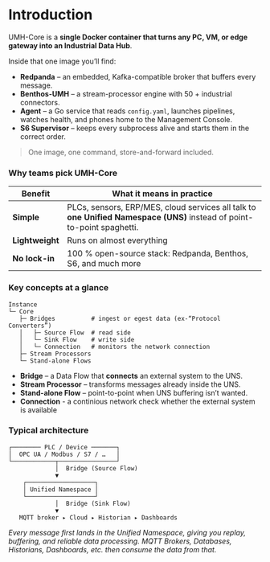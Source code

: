 # Introduction

UMH-Core is a **single Docker container that turns any PC, VM, or edge gateway into an Industrial Data Hub**.

Inside that one image you’ll find:

* **Redpanda** – an embedded, Kafka-compatible broker that buffers every message.
* **Benthos-UMH** – a stream-processor engine with 50 + industrial connectors.
* **Agent** – a Go service that reads `config.yaml`, launches pipelines, watches health, and phones home to the Management Console.
* **S6 Supervisor** – keeps every subprocess alive and starts them in the correct order.

> One image, one command, store-and-forward included.

### Why teams pick UMH-Core

| Benefit         | What it means in practice                                                                                               |
| --------------- | ----------------------------------------------------------------------------------------------------------------------- |
| **Simple**      | PLCs, sensors, ERP/MES, cloud services all talk to **one Unified Namespace (UNS)** instead of point-to-point spaghetti. |
| **Lightweight** | Runs on almost everything                                                                                               |
| **No lock-in**  | 100 % open-source stack: Redpanda, Benthos, S6, and much more                                                           |

### Key concepts at a glance

```
Instance
└─ Core
   ├─ Bridges          # ingest or egest data (ex-“Protocol Converters”)
   │   ├─ Source Flow  # read side
   │   └─ Sink Flow    # write side
   │   └─ Connection   # monitors the network connection
   ├─ Stream Processors 
   └─ Stand-alone Flows
```

* **Bridge** – a Data Flow that **connects** an external system to the UNS.
* **Stream Processor** – transforms messages already inside the UNS.
* **Stand-alone Flow** – point-to-point when UNS buffering isn’t wanted.
* **Connection** - a continious network check whether the external system is available

### Typical architecture

```
┌──────── PLC / Device ───────┐
│  OPC UA / Modbus / S7 / …   │
└────────────┬────────────────┘
             │  Bridge (Source Flow)
             ▼
    ┌───────────────────┐
    │ Unified Namespace │
    └───────────────────┘
             │  Bridge (Sink Flow)
             ▼
   MQTT broker ▸ Cloud ▸ Historian ▸ Dashboards
```

_Every message first lands in the Unified Namespace, giving you replay, buffering, and reliable data processing. MQTT Brokers, Databases, Historians, Dashboards, etc. then consume the data from that._